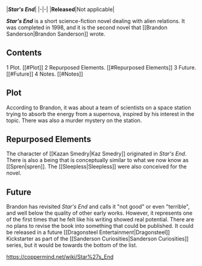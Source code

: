 |***Star's End***|
|-|-|
|**Released**|Not applicable|

***Star's End*** is a short science-fiction novel dealing with alien relations. It was completed in 1998, and it is the second novel that [[Brandon Sanderson\|Brandon Sanderson]] wrote.

## Contents

1 Plot. [[#Plot]] 
2 Repurposed Elements. [[#Repurposed Elements]] 
3 Future. [[#Future]] 
4 Notes. [[#Notes]] 


## Plot
According to Brandon, it was about a team of scientists on a space station trying to absorb the energy from a supernova, inspired by his interest in the topic. There was also a murder mystery on the station.

## Repurposed Elements
The character of [[Kazan Smedry\|Kaz Smedry]] originated in *Star's End*. There is also a being that is conceptually similar to what we now know as [[Spren\|spren]]. The [[Sleepless\|Sleepless]] were also conceived for the novel.

## Future
Brandon has revisited *Star's End* and calls it "not good" or even "terrible", and well below the quality of other early works. However, it represents one of the first times that he felt like his writing showed real potential.
There are no plans to revise the book into something that could be published. It could be released in a future [[Dragonsteel Entertainment\|Dragonsteel]] Kickstarter as part of the [[Sanderson Curiosities\|Sanderson Curiosities]] series, but it would be towards the bottom of the list.



https://coppermind.net/wiki/Star%27s_End